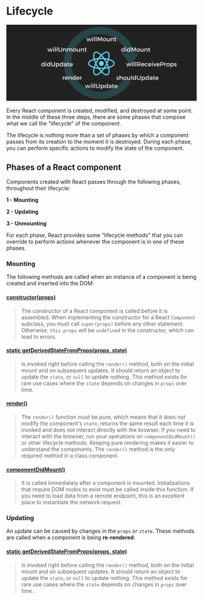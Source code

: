 # Lifecycle

![](/images/image_013.png)

Every React component is created, modified, and destroyed at some point. In the middle of these three steps, there are some phases that compose what we call the "lifecycle" of the component.

The lifecycle is nothing more than a set of phases by which a component passes from its creation to the moment it is destroyed. During each phase, you can perform specific actions to modify the state of the component.

## Phases of a React component

Components created with React passes through the following phases, throughout their lifecycle:

**1 - Mounting**

**2 - Updating**

**3 - Unmounting**

For each phase, React provides some "lifecycle methods" that you can override to perform actions whenever the component is in one of these phases.

### Mounting

The following methods are called when an instance of a component is being created and inserted into the DOM:

#### [constructor(props)](https://reactjs.org/docs/react-component.html#constructor)
> The constructor of a React component is called before it is assembled. When implementing the constructor for a React `Component` subclass, you must call `super(props)` before any other statement. Otherwise, `this.props` will be `undefined` in the constructor, which can lead to errors.

#### [static getDerivedStateFromProps(props, state)](https://reactjs.org/docs/react-component.html#static-getderivedstatefromprops)
> Is invoked right before calling the `render()` method, both on the initial mount and on subsequent updates. It should return an object to update the `state`, or `null` to update nothing. This method exists for rare use cases where the `state` depends on changes in `props` over time.

#### [render()](https://reactjs.org/docs/react-component.html#render)
> The `render()` function must be pure, which means that it does not modify the component's `state`, returns the same result each time it is invoked and does not interact directly with the browser. If you need to interact with the browser, run your operations on `componentDidMount()` or other lifecycle methods. Keeping pure rendering makes it easier to understand the components. The `render()` method is the only required method in a class component.

#### [componentDidMount()](https://reactjs.org/docs/react-component.html#componentdidmount)
> It is called immediately after a component is mounted. Initializations that require DOM nodes to exist must be called inside this function. If you need to load data from a remote endpoint, this is an excellent place to instantiate the network request.

### Updating

An update can be caused by changes in the `props` or `state`. These methods are called when a component is being **re-rendered**:

#### [static getDerivedStateFromProps(props, state)](https://reactjs.org/docs/react-component.html#static-getderivedstatefromprops)
> Is invoked right before calling the `render()` method, both on the initial mount and on subsequent updates. It should return an object to update the `state`, or `null` to update nothing. This method exists for rare use cases where the `state` depends on changes in `props` over time.
